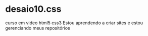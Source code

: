 # desaio10.css
 curso em video html5 css3
 Estou aprendendo a criar sites e estou gerenciando meus repositórios
 
